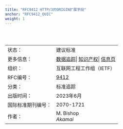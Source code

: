 ```yaml
---
title: "RFC9412 HTTP/3的ORIGIN扩展字段"
anchor: "RFC9412_QUIC"
weight: 1
---
```


<br>
<br>
<table border="3" frame="void" rules="none">
  <tr>
    <td>状态：</td>
    <td colspan="2">建议标准</td>
  </tr>
  <tr>
    <td>更多信息：</td>
    <td colspan="2">
      <a href="https://datatracker.ietf.org/doc/rfc9412">数据追踪</a>|
      <a href="https://datatracker.ietf.org/ipr/search/?rfc=9412&submit=rfc">知识产权</a>|
      <a href="https://www.rfc-editor.org/info/rfc9412">信息页</a>
    </td>
  </tr>
  <tr>
    <td>组织：</td>
    <td colspan="2">互联网工程工作组（IETF）</td>
  </tr>
  <tr>
    <td>RFC编号：</td>
    <td colspan="2">
      <a href="https://www.rfc-editor.org/rfc/rfc9412">9412</a>
    </td>
  </tr>
  <tr>
    <td>分类：</td>
    <td colspan="2">标准追踪</td>
  </tr>
  <tr>
    <td>出版时间：</td>
    <td colspan="2">2023年6月</td>
  </tr>
  <tr>
    <td>国际标准期刊编号：</td>
    <td colspan="2">2070-1721</td>
  </tr>
  <tr>
    <td>作者：</td>
    <td colspan="2">M. Bishop <br><i>Akamai</i></td>
  </tr>
</table>
 